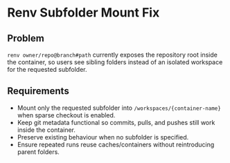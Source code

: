 # Renv Subfolder Mount Fix

## Problem
`renv owner/repo@branch#path` currently exposes the repository root inside the container, so users see sibling folders instead of an isolated workspace for the requested subfolder.

## Requirements
- Mount only the requested subfolder into `/workspaces/{container-name}` when sparse checkout is enabled.
- Keep git metadata functional so commits, pulls, and pushes still work inside the container.
- Preserve existing behaviour when no subfolder is specified.
- Ensure repeated runs reuse caches/containers without reintroducing parent folders.
